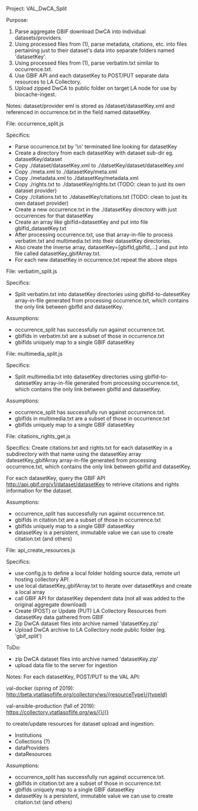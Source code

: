 Project: VAL_DwCA_Split

Purpose:
  1) Parse aggregate GBIF download DwCA into individual datasets/providers.
  2) Using processed files from (1), parse metadata, citations, etc. into files pertaining just
  to their dataset's data into separate folders named 'datasetKey'.
  3) Using processed files from (1), parse verbatim.txt similar to occurrence.txt.
  4) Use GBIF API and each datasetKey to POST/PUT separate data resources to LA Collectory.
  5) Upload zipped DwCA to public folder on target LA node for use by biocache-ingest.

Notes:
  dataset/provider eml is stored as /dataset/datasetKey.xml and referenced in
  occurrence.txt in the field named datasetKey.

File: occurrence_split.js

Specifics:
- Parse occurrence.txt by '\n' terminated line looking for datasetKey
- Create a directory from each datasetKey with dataset sub-dir eg. datasetKey/dataset
- Copy ./dataset/datasetKey.xml to ./datsetKey/dataset/datasetKey.xml
- Copy ./meta.xml to ./datasetKey/meta.xml
- Copy ./metadata.xml to ./datasetKey/metadata.xml
- Copy ./rights.txt to ./datasetKey/rights.txt (TODO: clean to just its own dataset provider)
- Copy ./citations.txt to ./datasetKey/citations.txt (TODO: clean to just its own dataset provider)
- Create a new occurrence.txt in the ./datasetKey directory with just occurrences
  for that datasetKey
- Create an array like gbifId=datasetKey and put into file gbifId_datasetKey.txt
- After processing occurrence.txt, use that array-in-file to process
  verbatim.txt and multimedia.txt into their datasetKey directories.
- Also create the inverse array, datasetKey=[gbifId,gbifId,...] and put into file
  called datasetKey_gbifArray.txt.
- For each new datasetKey in occurrence.txt repeat the above steps

File: verbatim_split.js

Specifics:
- Split verbatim.txt into datasetKey directories using gbifId-to-datesetKey
array-in-file generated from processing occurrence.txt, which contains the
only link between gbifId and datasetKey.

Assumptions:
- occurrence_split has successfully run against occurrence.txt.
- gbifIds in verbatim.txt are a subset of those in occurrence.txt
- gbifIds uniquely map to a single GBIF datasetKey

File: multimedia_split.js

Specifics:
- Split multimedia.txt into datasetKey directories using gbifId-to-datesetKey
array-in-file generated from processing occurrence.txt, which contains the
only link between gbifId and datasetKey.

Assumptions:
- occurrence_split has successfully run against occurrence.txt.
- gbifIds in multimedia.txt are a subset of those in occurrence.txt
- gbifIds uniquely map to a single GBIF datasetKey

File: citations_rights_get.js

Specifics:
Create citations.txt and rights.txt for each datasetKey in a subdirectory with
that name using the datasetKey array datesetKey_gbifArray array-in-file
generated from processing occurrence.txt, which contains the only link
between gbifId and datasetKey.

For each datasetKey, query the GBIF API http://api.gbif.org/v1/dataset/datasetKey
to retrieve citations and rights information for the dataset.

Assumptions:
- occurrence_split has successfully run against occurrence.txt.
- gbifIds in citation.txt are a subset of those in occurrence.txt
- gbifIds uniquely map to a single GBIF datasetKey
- datasetKey is a persistent, immutable value we can use to create
  citation.txt (and others)

File: api_create_resources.js

Specifics:
- use config.js to define a local folder holding source data, remote url hosting collectory API
- use local datasetKey_gbifArray.txt to iterate over datasetKeys and create a local array
- call GBIF API for datasetKey dependent data (not all was added to the original aggregate download)
- Create (POST) or Update (PUT) LA Collectory Resources from datasetKey data gathered from GBIF
- Zip DwCA dataset files into archive named 'datasetKey.zip'
- Upload DwCA archive to LA Collectory node public folder (eg. 'gbif_split')

ToDo:
- zip DwCA dataset files into archive named 'datasetKey.zip'
- upload data file to the server for ingestion

Notes:
For each datasetKey, POST/PUT to the VAL API:

val-docker (spring of 2019):
http://beta.vtatlasoflife.org/collectory/ws/{resourceType}/{typeId}

val-ansible-production (fall of 2019):
https://collectory.vtatlasoflife.org/ws/{}/{}

to create/update resources for dataset upload and ingestion:

- Institutions
- Collections (?)
- dataProviders
- dataResources

Assumptions:
- occurrence_split has successfully run against occurrence.txt.
- gbifIds in citation.txt are a subset of those in occurrence.txt
- gbifIds uniquely map to a single GBIF datasetKey
- datasetKey is a persistent, immutable value we can use to create
  citation.txt (and others)
